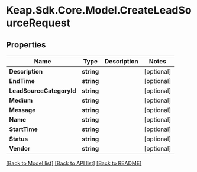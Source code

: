 # Keap.Sdk.Core.Model.CreateLeadSourceRequest

## Properties

Name | Type | Description | Notes
------------ | ------------- | ------------- | -------------
**Description** | **string** |  | [optional] 
**EndTime** | **string** |  | [optional] 
**LeadSourceCategoryId** | **string** |  | [optional] 
**Medium** | **string** |  | [optional] 
**Message** | **string** |  | [optional] 
**Name** | **string** |  | [optional] 
**StartTime** | **string** |  | [optional] 
**Status** | **string** |  | [optional] 
**Vendor** | **string** |  | [optional] 

[[Back to Model list]](../README.md#documentation-for-models) [[Back to API list]](../README.md#documentation-for-api-endpoints) [[Back to README]](../README.md)

